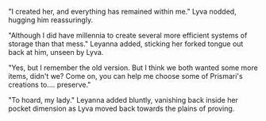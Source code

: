 "I created her, and everything has remained within me." Lyva nodded, hugging him reassuringly.    

"Although I did have millennia to create several more efficient systems of storage than that mess." Leyanna added, sticking her forked tongue out back at him, unseen by Lyva.   

"Yes, but I remember the old version. But I think we both wanted some more items, didn't we? Come on, you can help me choose some of Prismari's creations to.... preserve."     

"To hoard, my lady." Leyanna added bluntly, vanishing back inside her pocket dimension as Lyva moved back towards the plains of proving.